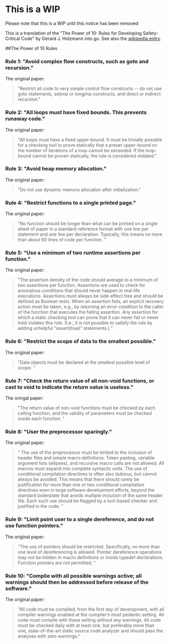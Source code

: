 # This is a WIP
Please note that this is a WIP until this notice has been removed

This is a translation of the "The Power of 10: Rules for Developing Safety-Critical Code" by Gerard J. Holzmann into go.  See also the [wikipedia entry](https://en.wikipedia.org/wiki/The_Power_of_10:_Rules_for_Developing_Safety-Critical_Code).

##The Power of 10 Rules

### Rule 1: "Avoid complex flow constructs, such as goto and recursion."

The original paper:
> "Restrict all code to very simple control flow constructs -- do not use goto statements, setjmp or longjmp constructs, 
> and direct or indirect recursion."

### Rule 2: "All loops must have fixed bounds.  This prevents runaway code."

The original paper:
> "All loops must have a fixed upper-bound. It must be trivially possible for a checking tool to prove 
> statically that a preset upper-bound on the number of iterations of a loop cannot be exceeded. If the 
> loop-bound cannot be proven statically, the rule is considered violated."

### Rule 3: "Avoid heap memory allocation."

The original paper:
> "Do not use dynamic memory allocation after initialization." 

### Rule 4: "Restrict functions to a single printed page."

The original paper:
> "No function should be longer than what can be printed on a single sheet of paper in a standard reference 
> format with one line per statement and one line per declaration. Typically, this means no more than 
> about 60 lines of code per function. "

### Rule 5: "Use a minimum of two runtime assertions per function."

The original paper:
> "The assertion density of the code should average to a minimum of two assertions per function. Assertions 
> are used to check for anomalous conditions that should never happen in real-life executions. Assertions 
> must always be side-effect free and should be defined as Boolean tests. When an assertion fails, an explicit
> recovery action must be taken, e.g., by returning an error condition to the caller of the
> function that executes the failing assertion. Any assertion for which a static checking
> tool can prove that it can never fail or never hold violates this rule. (I.e., it is not
> possible to satisfy the rule by adding unhelpful “assert(true)” statements.) "

### Rule 6: "Restrict the scope of data to the smallest possible."

The original paper:
> "Data objects must be declared at the smallest possible level of scope. "

### Rule 7: "Check the return value of all non-void functions, or cast to void to indicate the return value is useless."

The oringal paper:
> "The return value of non-void functions must be checked by each calling function, and the validity 
> of parameters must be checked inside each function. "

### Rule 8: "User the preprocessor sparingly."

The original paper:
> " The use of the preprocessor must be limited to the inclusion of header files and simple macro 
> definitions. Token pasting, variable argument lists (ellipses), and recursive macro calls are 
> not allowed. All macros must expand into complete syntactic units. The use of conditional 
> compilation directives is often also dubious, but cannot always be avoided. This means that there 
> should rarely be justification for more than one or two conditional compilation directives even 
> in large software development efforts, beyond the standard boilerplate that avoids multiple inclusion of 
> the same header file. Each such use should be flagged by a tool-based checker and justified in the code. "

### Rule 9: "Limit point user to a single dereference, and do not use function pointers."

The original paper:
> "The use of pointers should be restricted. Specifically, no more than one level of
> dereferencing is allowed. Pointer dereference operations may not be hidden in macro
> definitions or inside typedef declarations. Function pointers are not permitted. "

### Rule 10: "Complie with all possible warnings active; all warnings should then be addressed before release of the software."

The original paper:
> "All code must be compiled, from the first day of development, with all compiler warnings 
> enabled at the compiler’s most pedantic setting. All code must
> compile with these setting without any warnings. All code must be checked daily with
> at least one, but preferably more than one, state-of-the-art static source code analyzer
> and should pass the analyses with zero warnings."

